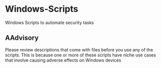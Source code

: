 # Windows-Scripts
Windows Scripts to automate security tasks

## AAdvisory

Please review descriptions that come with files before you use any of the scripts. This is because one or more of these scripts have niche use cases that involve causing adverse effects on Windows devices
